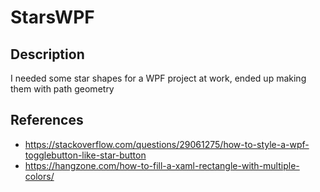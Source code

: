 # StarsWPF

## Description
I needed some star shapes for a WPF project at work, ended up making them with path geometry

## References
 - https://stackoverflow.com/questions/29061275/how-to-style-a-wpf-togglebutton-like-star-button
 - https://hangzone.com/how-to-fill-a-xaml-rectangle-with-multiple-colors/
